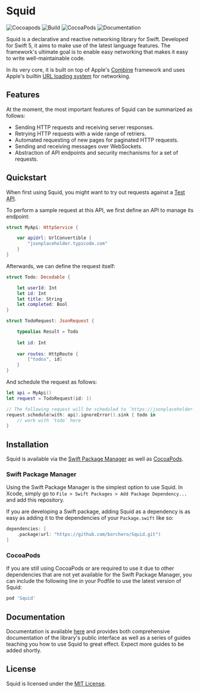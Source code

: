 # Squid

![Cocoapods](https://img.shields.io/cocoapods/v/Squid?label=version)
![Build](https://github.com/borchero/Squid/workflows/Build/badge.svg?branch=master)
![CocoaPods](https://github.com/borchero/Squid/workflows/CocoaPods/badge.svg?branch=master)
![Documentation](https://github.com/borchero/Squid/workflows/Documentation/badge.svg?branch=master)

Squid is a declarative and reactive networking library for Swift. Developed for Swift 5, it aims to make use of the latest language features. The framework's ultimate goal is to enable easy networking that makes it easy to write well-maintainable code.

In its very core, it is built on top of Apple's [Combine](https://developer.apple.com/documentation/combine/) framework and uses Apple's builtin [URL loading system](https://developer.apple.com/documentation/foundation/url_loading_system) for networking.

## Features

At the moment, the most important features of Squid can be summarized as follows:

* Sending HTTP requests and receiving server responses.
* Retrying HTTP requests with a wide range of retriers.
* Automated requesting of new pages for paginated HTTP requests.
* Sending and receiving messages over WebSockets.
* Abstraction of API endpoints and security mechanisms for a set of requests.

## Quickstart

When first using Squid, you might want to try out requests against a [Test API](https://jsonplaceholder.typicode.com/).

To perform a sample request at this API, we first define an API to manage its endpoint:

```swift
struct MyApi: HttpService {

    var apiUrl: UrlConvertible {
        "jsonplaceholder.typicode.com"
    }
}
```

Afterwards, we can define the request itself:

```swift
struct Todo: Decodable {

    let userId: Int
    let id: Int
    let title: String
    let completed: Bool
}

struct TodoRequest: JsonRequest {

    typealias Result = Todo
    
    let id: Int
    
    var routes: HttpRoute {
        ["todos", id]
    }
}
```

And schedule the request as follows:

```swift
let api = MyApi()
let request = TodoRequest(id: 1)

// The following request will be scheduled to `https://jsonplaceholder.typicode.com/todos/1`
request.schedule(with: api).ignoreError().sink { todo in 
    // work with `todo` here
}
```

## Installation

Squid is available via the [Swift Package Manager](https://swift.org/package-manager/) as well as [CocoaPods](https://cocoapods.org).

### Swift Package Manager

Using the Swift Package Manager is the simplest option to use Squid. In Xcode, simply go to `File > Swift Packages > Add Package Dependency...` and add this repository.

If you are developing a Swift package, adding Squid as a dependency is as easy as adding it to the dependencies of your `Package.swift` like so:

```swift
dependencies: [
    .package(url: "https://github.com/borchero/Squid.git")
]
```

### CocoaPods

If you are still using CocoaPods or are required to use it due to other dependencies that are not yet available for the Swift Package Manager, you can include the following line in your Podfile to use the latest version of Squid:

```ruby
pod 'Squid'
```

## Documentation

Documentation is available [here](https://borchero.github.io/Squid/) and provides both comprehensive documentation of the library's public interface as well as a series of guides teaching you how to use Squid to great effect. Expect more guides to be added shortly.

## License

Squid is licensed under the [MIT License](https://github.com/borchero/Squid/blob/master/LICENSE).
